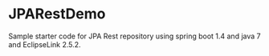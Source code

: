 # JPARestDemo

Sample starter code for JPA Rest repository using spring boot 1.4 and java 7 and EclipseLink 2.5.2.
